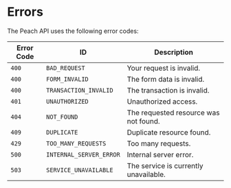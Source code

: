 # Errors

The Peach API uses the following error codes:

Error Code | ID                              | Description
-----------|---------------------------------|------------
`400`      | `BAD_REQUEST`                   | Your request is invalid.
`400`      | `FORM_INVALID`                  | The form data is invalid.
`400`      | `TRANSACTION_INVALID`           | The transaction is invalid.
`401`      | `UNAUTHORIZED`                  | Unauthorized access.
`404`      | `NOT_FOUND`                     | The requested resource was not found.
`409`      | `DUPLICATE`                     | Duplicate resource found.
`429`      | `TOO_MANY_REQUESTS`             | Too many requests.
`500`      | `INTERNAL_SERVER_ERROR`         | Internal server error.
`503`      | `SERVICE_UNAVAILABLE`           | The service is currently unavailable.